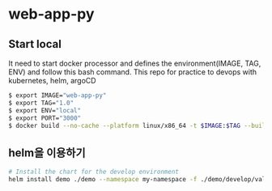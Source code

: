 # web-app-py

## Start local
It need to start docker processor and defines the environment(IMAGE, TAG, ENV)
and follow this bash command. This repo for practice to devops with kubernetes, helm, argoCD
```bash
$ export IMAGE="web-app-py"
$ export TAG="1.0"
$ export ENV="local"
$ export PORT="3000"
$ docker build --no-cache --platform linux/x86_64 -t $IMAGE:$TAG --build-arg ENV=$ENV --build-arg PORT=$PORT .
```

## helm을 이용하기
```sh
# Install the chart for the develop environment
helm install demo ./demo --namespace my-namespace -f ./demo/develop/values.yaml --set image.tag=v1.0.0 --set service.type=NodePort
```